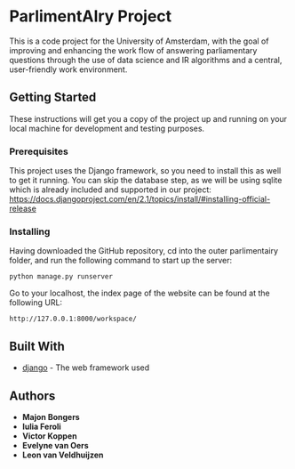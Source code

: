 # ParlimentAIry Project

This is a code project for the University of Amsterdam, with the goal of
improving and enhancing the work flow of answering parliamentary questions
through the use of data science and IR algorithms and a central, user-friendly
work environment.

## Getting Started

These instructions will get you a copy of the project up and running on your
local machine for development and testing purposes.

### Prerequisites

This project uses the Django framework, so you need to install this as well to
get it running. You can skip the database step, as we will be using sqlite
which is already included and supported in our project:
https://docs.djangoproject.com/en/2.1/topics/install/#installing-official-release

### Installing

Having downloaded the GitHub repository, cd into the outer parlimentairy folder,
and run the following command to start up the server:
```
python manage.py runserver
```
Go to your localhost, the index page of the website can be found at the following URL:

```
http://127.0.0.1:8000/workspace/
```

## Built With

* [django](https://www.djangoproject.com/) - The web framework used

## Authors
* **Majon Bongers**
* **Iulia Feroli**
* **Victor Koppen**
* **Evelyne van Oers**
* **Leon van Veldhuijzen**
